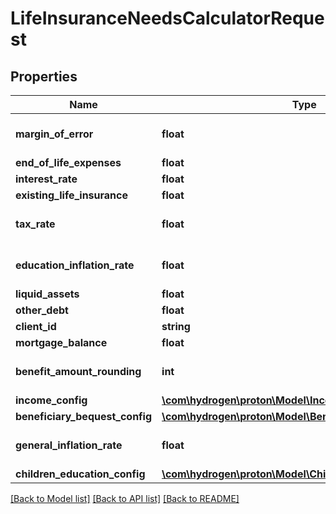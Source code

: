# LifeInsuranceNeedsCalculatorRequest

## Properties
Name | Type | Description | Notes
------------ | ------------- | ------------- | -------------
**margin_of_error** | **float** |  | [optional] [default to 0.0]
**end_of_life_expenses** | **float** |  | [optional] 
**interest_rate** | **float** |  | 
**existing_life_insurance** | **float** |  | [optional] 
**tax_rate** | **float** |  | [optional] [default to 0.0]
**education_inflation_rate** | **float** |  | [optional] [default to 0.0]
**liquid_assets** | **float** |  | [optional] 
**other_debt** | **float** |  | [optional] 
**client_id** | **string** |  | [optional] 
**mortgage_balance** | **float** |  | [optional] 
**benefit_amount_rounding** | **int** |  | [optional] [default to 0]
**income_config** | [**\com\hydrogen\proton\Model\IncomeConfig[]**](IncomeConfig.md) |  | [optional] 
**beneficiary_bequest_config** | [**\com\hydrogen\proton\Model\BeneficiaryBequestConfig[]**](BeneficiaryBequestConfig.md) |  | [optional] 
**general_inflation_rate** | **float** |  | [optional] [default to 0.0]
**children_education_config** | [**\com\hydrogen\proton\Model\ChildrenEducationConfig[]**](ChildrenEducationConfig.md) |  | [optional] 

[[Back to Model list]](../README.md#documentation-for-models) [[Back to API list]](../README.md#documentation-for-api-endpoints) [[Back to README]](../README.md)


